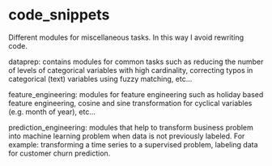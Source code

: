 # code_snippets
Different modules for miscellaneous tasks. In this way I avoid rewriting code.

dataprep: contains modules for common tasks such as reducing the number of levels of categorical variables with high cardinality, correcting typos in categorical (text) variables using fuzzy matching, etc...

feature_engineering: modules for feature engineering such as holiday based feature engineering, cosine and sine transformation for cyclical variables (e.g. month of year), etc...

prediction_engineering: modules that help to transform business problem into machine learning problem when data is not previously labeled. For example: transforming a time series to a supervised problem, labeling data for customer churn prediction.
